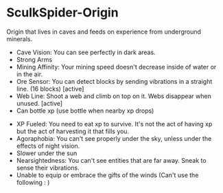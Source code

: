 # SculkSpider-Origin
Origin that lives in caves and feeds on experience from underground minerals.

+ Cave Vision: You can see perfectly in dark areas.
+ Strong Arms
+ Mining Affinity: Your mining speed doesn't decrease inside of water or in the air.
+ Ore Sensor: You can detect blocks by sending vibrations in a straight line. (16 blocks) [active]
+ Web Line: Shoot a web and climb on top on it. Webs disappear when unused. [active]
+ Can bottle xp (use bottle when nearby xp drops)
- XP Fueled: You need to eat xp to survive. It's not the act of having xp but the act of harvesting it that fills you.
- Agoraphobia: You can't see properly under the sky, unless under the effects of night vision.
- Slower under the sun
- Nearsightedness: You can't see entities that are far away. Sneak to sense their vibrations.
- Unable to equip or embrace the gifts of the winds (Can't use the following : )
